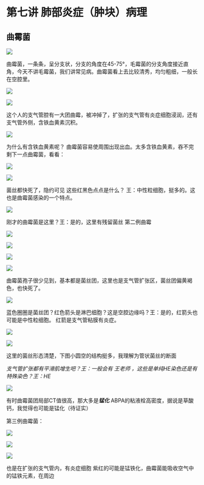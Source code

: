 # 第七讲 肺部炎症（肿块）病理
## 曲霉菌

![](./_image/0c96b6eae49a4a3f30e962d7b35518d.jpg)

曲霉菌，一条条，呈分支状，分支的角度在45-75°，毛霉菌的分支角度接近直角，今天不讲毛霉菌，我们讲常见病。曲霉菌看上去比较清秀，均匀粗细，一般长在空腔里。

![](./_image/28c8df17ae22cc6a1565301b87f7bd7.jpg)

![](./_image/7067a89969abbbf0835bd2ddb3052f0.jpg)

这个人的支气管腔有一大团曲霉，被冲掉了，扩张的支气管有炎症细胞浸润，还有支气管外侧，含铁血黄素沉积。

![](./_image/ffedc7574b6e5753b42dcc7997ddf55.jpg)

为什么有含铁血黄素呢？
曲霉菌容易使周围出现出血。太多含铁血黄素，吞不完
剩下一点曲霉菌，看看：

![](./_image/aee19ced16a02a752e7ae8ec553d8e5.jpg)

![](./_image/fab16e35d9e956a93740a8a056ea425.jpg)

菌丝都快死了，隐约可见
这些红黑色点点是什么？
王：中性粒细胞，挺多的。这也是曲霉菌感染的一个特点。

![](./_image/dc923e3304681e621e824f36c264a5f.jpg)

刚才的曲霉菌是这里？王：是的，这里有残留菌丝
第二例曲霉

![](./_image/f9b5c09a54693863971b12d109820e8.jpg)

![](./_image/9bc17483e770c0718ce78dc8ccb084a.jpg)

![](./_image/c43ac5363b2aa71497d797815b9149c.jpg)

![](./_image/2c97a7caa8e7a0da1f952d87e4d63d0.jpg)

曲霉菌孢子很少见到，基本都是菌丝团，这里也是支气管扩张区，菌丝团偏黄褐色，也快死了。


![](./_image/72ed1875490cb2a60b12467a2490bba.jpg)

蓝色圈圈是菌丝团？红色箭头是淋巴细胞？这是空腔边缘吗？王：是的，红箭头也可能是中性粒细胞。
红箭是支气管粘膜有炎症。

![](./_image/8b0bea7c9fc7baf8dc13d12da298397.jpg)


![](./_image/fb01e91e67f84d6b72fc62e19990f30.jpg)

这里的菌丝形态清楚，下图小圆空的结构挺多，我理解为管状菌丝的断面

*支气管扩张都有平滑肌增生吧？王：一般会有*
*王老师 ，这些是单纯HE染色还是有特殊染色？王：HE*

![](./_image/dcb7aeabb0c4a027eae967c5e342325.jpg)

有时曲霉菌团局部CT值很高，那大多是***锰化***
ABPA的粘液栓高密度，据说是草酸钙，我觉得也可能是锰化（待证实）

第三例曲霉菌：

![](./_image/cc79739f747755606cdf58a5039ef8c.jpg)

![](./_image/4b65c31b70bfaf609038f5c46dd6561.jpg)

![](./_image/0ec1cc4ad7e152f4fb1c18b657bfb37.jpg)



也是在扩张的支气管内，有炎症细胞
紫红的可能是锰铁化，曲霉菌能吸收空气中的锰铁元素，在周边






